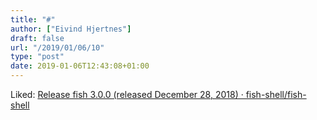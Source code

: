 ```yaml
---
title: "#"
author: ["Eivind Hjertnes"]
draft: false
url: "/2019/01/06/10"
type: "post"
date: 2019-01-06T12:43:08+01:00
---
```


Liked:
[Release
fish 3.0.0 (released December 28, 2018) · fish-shell/fish-shell](https://github.com/fish-shell/fish-shell/releases/tag/3.0.0)
